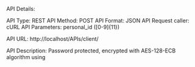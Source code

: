 API Details:

API Type: REST
API Method: POST
API Format: JSON
API Request caller: cURL
API Parameters: personal_id ([0-9]{11})

API URL:
http://localhost/APIs/client/


API Description:
Password protected, encrypted with AES-128-ECB algorithm using 